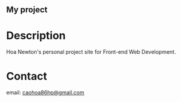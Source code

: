 My project
---

# Description

Hoa Newton's personal project site for Front-end Web Development.

# Contact

email: caohoa86hp@gmail.com